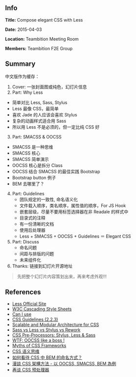 ## Info
**Title:** Compose elegant CSS with Less

**Date:** 2015-04-03

**Location:** Teambition Meeting Room

**Members:** Teambition F2E Group

## Summary
中文版作为缓存：

1. Cover: 一张封面图或纯色，幻灯片信息
2. Part: Why Less
  - 简单对比 Less, Sass, Stylus
  - Less 最像 CSS，最简单
  - 喜欢 Jade 的人应该会喜欢 Stylus
  - 复杂的动画样式适合用 Sass
  - 所以用 Less 不是必须的，但一定比纯 CSS 好
3. Part: SMACSS & OOCSS
  - SMACSS 是一种思维
  - SMACSS 核心
  - SMACSS 简单演示
  - OOCSS 核心是拆分 Class
  - OOCSS 结合 SMACSS 的最佳实践 Bootstrap
  - Bootstrap button 例子
  - BEM 去哪里了？
4. Part: Guidelines
   - 团队规定的一致性, 命名语义化
   - 文件载入顺序，类名顺序，属性值的顺序，For JS Hook
   - 嵌套层级，尽量不要用标签选择器在非 Readale 的样式中
   - 目录式的注释
   - 有一份清晰的文档
   - 使用后处理器
   - Less + SMACSS + OOCSS + Guidelines ＝ Elegant CSS
5. Part: Discuss
   - 命名问题
   - 间距与排版的问题
   - 未来组件化
6. Thanks: 链接到幻灯片开源地址

> 先把整个幻灯片内容策划出来，再来考虑外观!!!

## References
- [Less Official Site](http://lesscss.org)
- [W3C Cascading Style Sheets](http://w3.org/Style/CSS)
- [Can I use](http://caniuse.com)
- [CSS Guidelines (2.2.3)](http://cssguidelin.es)
- [Scalable and Modular Architecture for CSS](https://smacss.com)
- [Sass vs Less vs Stylus vs Rework](https://speakerdeck.com/notjoeellis/sass-vs-less-vs-stylus-vs-rework)
- [CSS Pre-Processors: Stylus, Less & Sass](https://speakerdeck.com/bermonpainter/css-pre-processors-stylus-less-and-sass)
- [WTF: OOCSS like a boss !](https://speakerdeck.com/samant/wtf-oocss-like-a-boss)
- [Myths of CSS Frameworks](http://johnhax.net/2015/myth-of-css-frameworks)
- [CSS 语义思维](http://www.tychio.net/tech/2015/03/14/thinking-in-semantic-css.html)
- [如何看待 CSS 中 BEM 的命名方式？](http://www.zhihu.com/question/21935157)
- [漫談 CSS 架構方法 - 以 OOCSS, SMACSS, BEM 為例](https://speakerdeck.com/kurotanshi/man-tan-css-jia-gou-fang-fa-yi-oocss-smacss-bem-wei-li)
- [再谈 CSS 预处理器](http://efe.baidu.com/blog/revisiting-css-preprocessors)
